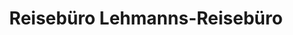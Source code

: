 ---
title: "Reisebüro Lehmanns-Reisebüro"
url: /koethen-anhalt/reisebuero-lehmanns-reisebuero/
shop: Reisebüro
---